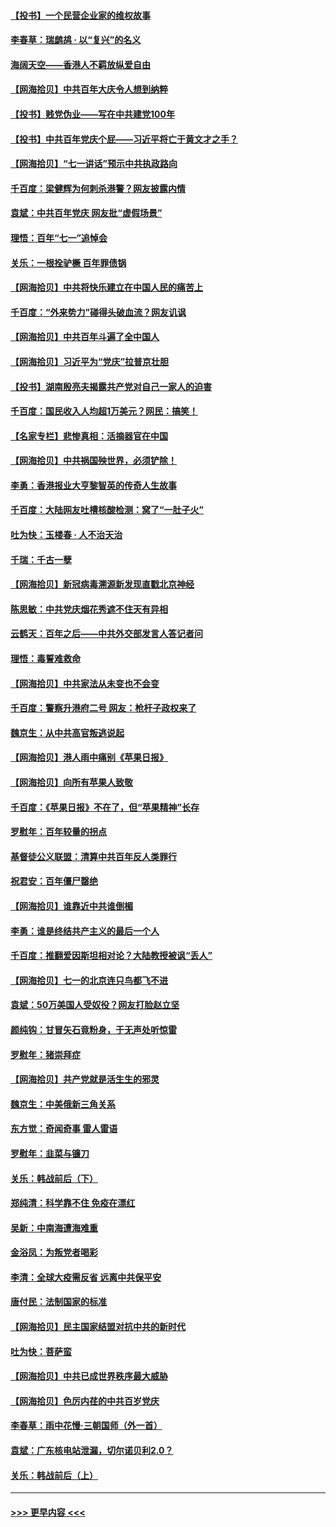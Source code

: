 #### [【投书】一个民营企业家的维权故事](../pages/nsc993/n13070932.md?t=07062101) 
#### [李春草：瑞鹧鸪 · 以“复兴”的名义](../pages/nsc993/n13069984.md?t=07062101) 
#### [海阔天空——香港人不羁放纵爱自由](../pages/nsc993/n13069407.md?t=07062101) 
#### [【网海拾贝】中共百年大庆令人想到纳粹](../pages/nsc993/n13068483.md?t=07062101) 
#### [【投书】贱党伪业——写在中共建党100年](../pages/nsc993/n13067843.md?t=07062101) 
#### [【投书】中共百年党庆个屁——习近平将亡于黄文才之手？](../pages/nsc993/n13067425.md?t=07062101) 
#### [【网海拾贝】“七一讲话”预示中共执政路向](../pages/nsc993/n13066434.md?t=07062101) 
#### [千百度：梁健辉为何刺杀港警？网友披露内情](../pages/nsc993/n13066979.md?t=07062101) 
#### [袁斌：中共百年党庆 网友批“虚假场景”](../pages/nsc993/n13066385.md?t=07062101) 
#### [理悟：百年“七一”追悼会](../pages/nsc993/n13066106.md?t=07062101) 
#### [关乐：一根拴驴橛 百年罪债锅](../pages/nsc993/n13066089.md?t=07062101) 
#### [【网海拾贝】中共将快乐建立在中国人民的痛苦上](../pages/nsc993/n13064939.md?t=07062101) 
#### [千百度：“外来势力”碰得头破血流？网友讥讽](../pages/nsc993/n13064878.md?t=07062101) 
#### [【网海拾贝】中共百年斗遍了全中国人](../pages/nsc993/n13060020.md?t=07062101) 
#### [【网海拾贝】习近平为“党庆”拉普京壮胆](../pages/nsc993/n13057781.md?t=07062101) 
#### [【投书】湖南殷亮夫揭露共产党对自己一家人的迫害](../pages/nsc993/n13057744.md?t=07062101) 
#### [千百度：国民收入人均超1万美元？网民：搞笑！](../pages/nsc993/n13057692.md?t=07062101) 
#### [【名家专栏】悲惨真相：活摘器官在中国](../pages/nsc993/n13056611.md?t=07062101) 
#### [【网海拾贝】中共祸国殃世界，必须铲除！](../pages/nsc993/n13056011.md?t=07062101) 
#### [李勇：香港报业大亨黎智英的传奇人生故事](../pages/nsc993/n13055258.md?t=07062101) 
#### [千百度：大陆网友吐槽核酸检测：窝了“一肚子火”](../pages/nsc993/n13055194.md?t=07062101) 
#### [吐为快：玉楼春 · 人不治天治](../pages/nsc993/n13054028.md?t=07062101) 
#### [千瑞：千古一孽](../pages/nsc993/n13054016.md?t=07062101) 
#### [【网海拾贝】新冠病毒溯源新发现直戳北京神经](../pages/nsc993/n13052425.md?t=07062101) 
#### [陈思敏：中共党庆烟花秀遮不住天有异相](../pages/nsc993/n13052020.md?t=07062101) 
#### [云鹤天：百年之后——中共外交部发言人答记者问](../pages/nsc993/n13051604.md?t=07062101) 
#### [理悟：毒誓难救命](../pages/nsc993/n13051601.md?t=07062101) 
#### [【网海拾贝】中共家法从未变也不会变](../pages/nsc993/n13050366.md?t=07062101) 
#### [千百度：警察升港府二号 网友：枪杆子政权来了](../pages/nsc993/n13050261.md?t=07062101) 
#### [魏京生：从中共高官叛逃说起](../pages/nsc993/n13048997.md?t=07062101) 
#### [【网海拾贝】港人雨中痛别《苹果日报》](../pages/nsc993/n13048941.md?t=07062101) 
#### [【网海拾贝】向所有苹果人致敬](../pages/nsc993/n13046795.md?t=07062101) 
#### [千百度：《苹果日报》不在了，但“苹果精神”长存](../pages/nsc993/n13046703.md?t=07062101) 
#### [罗慰年：百年较量的拐点](../pages/nsc993/n13046542.md?t=07062101) 
#### [基督徒公义联盟：清算中共百年反人类罪行](../pages/nsc993/n13046499.md?t=07062101) 
#### [祝君安：百年僵尸罄绝](../pages/nsc993/n13045595.md?t=07062101) 
#### [【网海拾贝】谁靠近中共谁倒楣](../pages/nsc993/n13044667.md?t=07062101) 
#### [李勇：谁是终结共产主义的最后一个人](../pages/nsc993/n13044397.md?t=07062101) 
#### [千百度：推翻爱因斯坦相对论？大陆教授被讽“丢人”](../pages/nsc993/n13043908.md?t=07062101) 
#### [【网海拾贝】七一的北京连只鸟都飞不进](../pages/nsc993/n13041377.md?t=07062101) 
#### [袁斌：50万美国人受奴役？网友打脸赵立坚](../pages/nsc993/n13041330.md?t=07062101) 
#### [颜纯钩：甘冒矢石竟粉身，于无声处听惊雷](../pages/nsc993/n13041140.md?t=07062101) 
#### [罗慰年：猪崇拜症](../pages/nsc993/n13041071.md?t=07062101) 
#### [【网海拾贝】共产党就是活生生的邪灵](../pages/nsc993/n13036627.md?t=07062101) 
#### [魏京生：中美俄新三角关系](../pages/nsc993/n13035986.md?t=07062101) 
#### [东方觉：奇闻奇事 雷人雷语](../pages/nsc993/n13035878.md?t=07062101) 
#### [罗慰年：韭菜与镰刀](../pages/nsc993/n13034374.md?t=07062101) 
#### [关乐：韩战前后（下）](../pages/nsc993/n13034113.md?t=07062101) 
#### [郑纯清：科学靠不住 免疫在漂红](../pages/nsc993/n13034093.md?t=07062101) 
#### [吴新：中南海遭海难重](../pages/nsc993/n13034084.md?t=07062101) 
#### [金浴凤：为叛党者喝彩](../pages/nsc993/n13034058.md?t=07062101) 
#### [李清：全球大疫需反省 远离中共保平安](../pages/nsc993/n13033784.md?t=07062101) 
#### [唐付民：法制国家的标准](../pages/nsc993/n13032944.md?t=07062101) 
#### [【网海拾贝】民主国家结盟对抗中共的新时代](../pages/nsc993/n13031717.md?t=07062101) 
#### [吐为快：菩萨蛮](../pages/nsc993/n13030033.md?t=07062101) 
#### [【网海拾贝】中共已成世界秩序最大威胁](../pages/nsc993/n13028138.md?t=07062101) 
#### [【网海拾贝】色厉内荏的中共百岁党庆](../pages/nsc993/n13025582.md?t=07062101) 
#### [李春草：雨中花慢‧三朝国师（外一首）](../pages/nsc993/n13025567.md?t=07062101) 
#### [袁斌：广东核电站泄漏，切尔诺贝利2.0？](../pages/nsc993/n13025475.md?t=07062101) 
#### [关乐：韩战前后（上）](../pages/nsc993/n13025387.md?t=07062101) 

----
#### [ >>> 更早内容 <<< ](../indexes/nsc993-earlier.md)
